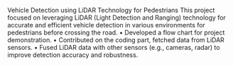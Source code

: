 Vehicle Detection using LiDAR Technology for Pedestrians
This project focused on leveraging LiDAR (Light Detection and Ranging) technology for accurate and efficient vehicle detection in various environments for pedestrians before crossing the road.
•	Developed a flow chart for project demonstration.
•	Contributed on the coding part, fetched data from LiDAR sensors.
•	Fused LiDAR data with other sensors (e.g., cameras, radar) to improve detection accuracy and robustness.

